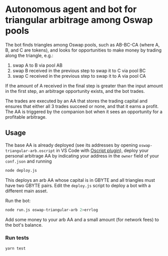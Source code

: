 # Autonomous agent and bot for triangular arbitrage among Oswap pools

The bot finds triangles among Oswap pools, such as AB-BC-CA (where A, B, and C are tokens), and looks for opportunities to make money by trading along the triangle, e.g.:

1. swap A to B via pool AB
1. swap B received in the previous step to swap it to C via pool BC
1. swap C received in the previous step to swap it to A via pool CA

If the amount of A received in the final step is greater than the input amount in the first step, an arbitrage opportunity exists, and the bot trades.

The trades are executed by an AA that stores the trading capital and ensures that either all 3 trades succeed or none, and that it earns a profit. The AA is triggered by the companion bot when it sees an opportunity for a profitable arbitrage.


## Usage

The base AA is already deployed (see its addresses by opening `oswap-triangular-arb.oscript` in VS Code with [Oscript plugin](https://marketplace.visualstudio.com/items?itemName=obyte.oscript-vscode-plugin)), deploy your personal arbitrage AA by indicating your address in the `owner` field of your `conf.json` and running
```bash
node deploy.js
```
This deploys an arb AA whose capital is in GBYTE and all triangles must have two GBYTE pairs. Edit the `deploy.js` script to deploy a bot with a different main asset.

Run the bot:
```bash
node run.js oswap-triangular-arb 2>errlog
```

Add some money to your arb AA and a small amount (for network fees) to the bot's balance.


### Run tests
```bash
yarn test
```

